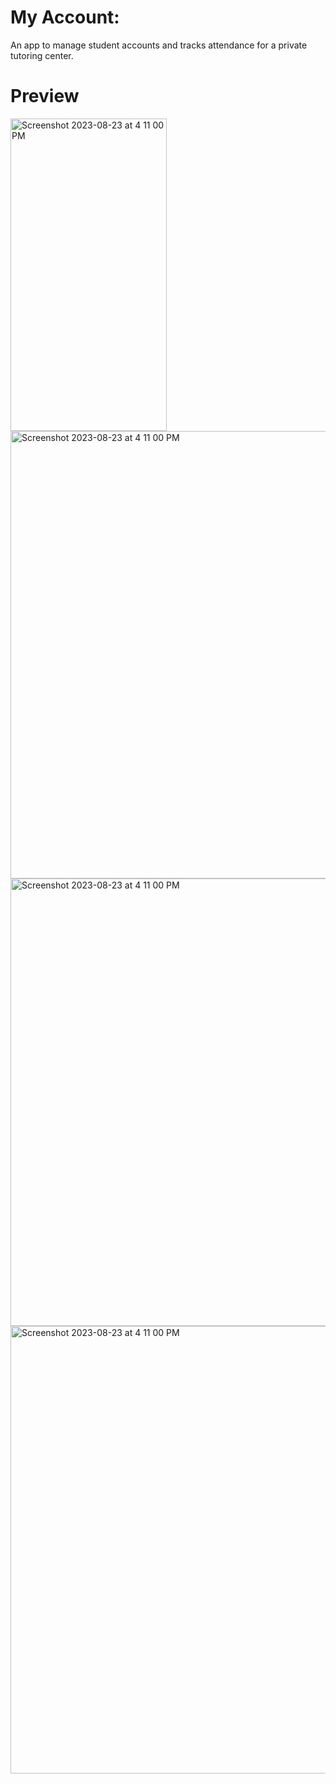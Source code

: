 # My Account: 
An app to manage student accounts and tracks attendance for a private tutoring center.

# Preview 
<img width="250" height="500" alt="Screenshot 2023-08-23 at 4 11 00 PM" src="https://github.com/shamim-repo/MyAccount/blob/master/My%20Account%20(10).jpeg">
<img width="716" alt="Screenshot 2023-08-23 at 4 11 00 PM" src="https://github.com/shamim-repo/MyAccount/blob/master/My%20Account%20(9).jpeg">
<img width="716" alt="Screenshot 2023-08-23 at 4 11 00 PM" src="https://github.com/shamim-repo/MyAccount/blob/master/My%20Account%20(8).jpeg">
<br>
<img width="716" alt="Screenshot 2023-08-23 at 4 11 00 PM" src="https://github.com/shamim-repo/MyAccount/blob/master/My%20Account%20(1).jpeg"><br>


